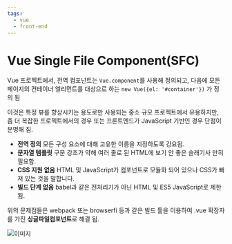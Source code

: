 ```yaml
---
tags:
  - vue
  - front-end
---
```


# Vue Single File Component(SFC)

Vue 프로젝트에서, 전역 컴포넌트는 `Vue.component`를 사용해 정의되고, 다음에 모든 페이지의 컨테이너 엘리먼트를 대상으로 하는 `new Vue({el: '#container'})` 가 정의 됨

이것은 특정 뷰를 향상시키는 용도로만 사용되는 중소 규모 프로젝트에서 유용하지만, 좀 더 복잡한 프로젝트에서의 경우 또는 프론트엔드가 JavaScript 기반인 경우 단점이 분명해 짐.

- **전역 정의** 모든 구성 요소에 대해 고유한 이름을 지정하도록 강요됨.
- **문자열 템플릿** 구문 강조가 약해 여러 줄로 된 HTML에 보기 안 좋은 슬래기사 만히 필요함.
- **CSS 지원 없음** HTML 및 JavaScript가 컴포넌트로 모듈화 되어 있으나 CSS가 빠져 있는 것을 말합니다.
- **빌드 단계 없음** babel과 같은 전처리기가 아닌 HTML 및 ES5 JavaScript로 제한 됨.

위의 문제점들은 webpack 또는 browserfi 등과 같은 빌드 툴을 이용하여 .vue 확장자를 가진 **싱글파일컴포넌트**로 해결 됨.

![이미지](https://kr.vuejs.org/images/vue-component.png)
